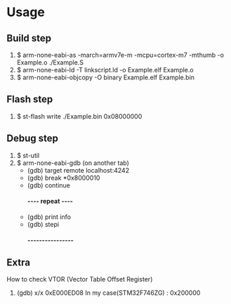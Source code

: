 # Usage

## Build step
1. $ arm-none-eabi-as -march=armv7e-m -mcpu=cortex-m7 -mthumb -o Example.o ./Example.S
2. $ arm-none-eabi-ld -T linkscript.ld -o Example.elf Example.o
3. $ arm-none-eabi-objcopy -O binary Example.elf Example.bin

## Flash step
1. $ st-flash write ./Example.bin 0x08000000

## Debug step
1. $ st-util
2. $ arm-none-eabi-gdb (on another tab)
    - (gdb) target remote localhost:4242
    - (gdb) break *0x8000010
    - (gdb) continue
        #### ---- repeat ----
    - (gdb) print info
    - (gdb) stepi
        #### ----------------

## Extra
How to check VTOR (Vector Table Offset Register)
1. (gdb) x/x 0xE000ED08
In my case(STM32F746ZG) : 0x200000
